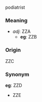 podiatrist
### Meaning
+ _adj_: ZZA
    + __eg__: ZZB

### Origin

ZZC

### Synonym

__eg__: ZZD

+ ZZE


